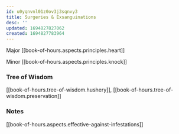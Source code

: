 ```yaml
---
id: u0yqnvnl01z0ov3j3sqnvy3
title: Surgeries & Exsanguinations
desc: ''
updated: 1694827827062
created: 1694827783964
---
```


Major [[book-of-hours.aspects.principles.heart]]

Minor [[book-of-hours.aspects.principles.knock]]

### Tree of Wisdom

[[book-of-hours.tree-of-wisdom.hushery]], [[book-of-hours.tree-of-wisdom.preservation]]

### Notes

[[book-of-hours.aspects.effective-against-infestations]]
